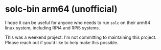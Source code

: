 # solc-bin arm64 (unofficial)

I hope it can be useful for anyone who needs to run `solc` on their arm64 linux system, including RPi4 and RPi5 systems.

This was a weekend project. I'm not committing to maintaining this project. Please reach out if you'd like to help make this possible.
